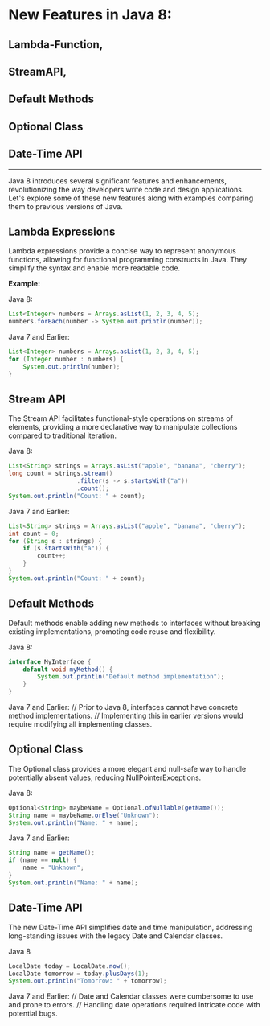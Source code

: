# New Features in Java 8: 
## Lambda-Function, 
## StreamAPI, 
## Default Methods
## Optional Class
## Date-Time API

-------

Java 8 introduces several significant features and enhancements, revolutionizing the way developers write code and design applications. Let's explore some of these new features along with examples comparing them to previous versions of Java.

## Lambda Expressions

Lambda expressions provide a concise way to represent anonymous functions, allowing for functional programming constructs in Java. They simplify the syntax and enable more readable code.

**Example:**

Java 8:
```java
List<Integer> numbers = Arrays.asList(1, 2, 3, 4, 5);
numbers.forEach(number -> System.out.println(number));
```
Java 7 and Earlier:
```java
List<Integer> numbers = Arrays.asList(1, 2, 3, 4, 5);
for (Integer number : numbers) {
    System.out.println(number);
}
```
## Stream API

The Stream API facilitates functional-style operations on streams of elements, providing a more declarative way to manipulate collections compared to traditional iteration.

Java 8:
```java
List<String> strings = Arrays.asList("apple", "banana", "cherry");
long count = strings.stream()
                   .filter(s -> s.startsWith("a"))
                   .count();
System.out.println("Count: " + count);

```
Java 7 and Earlier:

```java
List<String> strings = Arrays.asList("apple", "banana", "cherry");
int count = 0;
for (String s : strings) {
    if (s.startsWith("a")) {
        count++;
    }
}
System.out.println("Count: " + count);

```

## Default Methods

Default methods enable adding new methods to interfaces without breaking existing implementations, promoting code reuse and flexibility.

Java 8:
```java
interface MyInterface {
    default void myMethod() {
        System.out.println("Default method implementation");
    }
}

```

Java 7 and Earlier:
// Prior to Java 8, interfaces cannot have concrete method implementations.
// Implementing this in earlier versions would require modifying all implementing classes.


## Optional Class

The Optional class provides a more elegant and null-safe way to handle potentially absent values, reducing NullPointerExceptions.

Java 8:
```java
Optional<String> maybeName = Optional.ofNullable(getName());
String name = maybeName.orElse("Unknown");
System.out.println("Name: " + name);
```
Java 7 and Earlier:
```java
String name = getName();
if (name == null) {
    name = "Unknown";
}
System.out.println("Name: " + name);

```

## Date-Time API

The new Date-Time API simplifies date and time manipulation, addressing long-standing issues with the legacy Date and Calendar classes.

Java 8
```java
LocalDate today = LocalDate.now();
LocalDate tomorrow = today.plusDays(1);
System.out.println("Tomorrow: " + tomorrow);
```
Java 7 and Earlier:
// Date and Calendar classes were cumbersome to use and prone to errors.
// Handling date operations required intricate code with potential bugs.

